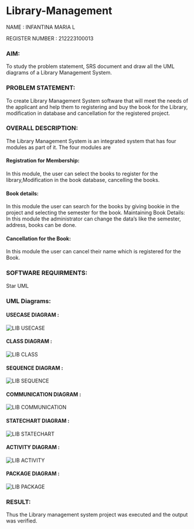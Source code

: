 # Library-Management
NAME : INFANTINA MARIA L

REGISTER NUMBER : 212223100013

### AIM:
To study the problem statement, SRS document and draw all the UML diagrams of a Library Management System.

### PROBLEM STATEMENT:
To create Library Management System software that will meet the needs of the applicant
and help them to registering and buy the book for the Library, modification in database and
cancellation for the registered project.

### OVERALL DESCRIPTION:
The Library Management System is an integrated system that has four modules as part of
it. The four modules are
#### Registration for Membership:
In this module, the user can select the books to register for the library,Modification in the book
database, cancelling the books.
#### Book details:
In this module the user can search for the books by giving bookie in the project and selecting
the semester for the book.
Maintaining Book Details:
In this module the administrator can change the data’s like the semester, address, books can be
done.
#### Cancellation for the Book:
In this module the user can cancel their name which is registered for the Book.

### SOFTWARE REQUIRMENTS:
Star UML

### UML Diagrams:
#### USECASE DIAGRAM :

![LIB USECASE](https://github.com/23005529/Library-Management/assets/139842207/89df1244-8513-4838-b2b7-fb79de47037a)

#### CLASS DIAGRAM :

![LIB CLASS](https://github.com/23005529/Library-Management/assets/139842207/37b547ab-c78a-4102-9095-0ad45c828626)

#### SEQUENCE DIAGRAM :

![LIB SEQUENCE](https://github.com/23005529/Library-Management/assets/139842207/96892d21-0d5b-4f76-aa76-9266faa966fb)

#### COMMUNICATION DIAGRAM :

![LIB COMMUNICATION](https://github.com/23005529/Library-Management/assets/139842207/2f6011b9-31f2-444d-87d6-17994ae33b92)

#### STATECHART DIAGRAM :

![LIB STATECHART](https://github.com/23005529/Library-Management/assets/139842207/bea6521b-160c-4df3-a89b-2ab915d90d46)

#### ACTIVITY DIAGRAM :

![LIB ACTIVITY](https://github.com/23005529/Library-Management/assets/139842207/2d2bd857-5299-496f-986f-1167c356b501)

#### PACKAGE DIAGRAM :

![LIB PACKAGE](https://github.com/23005529/Library-Management/assets/139842207/75cca2c3-2de0-434c-baef-143c5e5a0078)


### RESULT:
Thus the Library management system project was executed and the output was verified.
